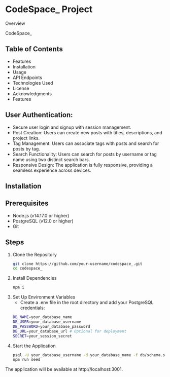 # CodeSpace_ Project

Overview

CodeSpace_ 

## Table of Contents

- Features
- Installation
- Usage
- API Endpoints
- Technologies Used
- License
- Acknowledgments
- Features

## User Authentication: 
- Secure user login and signup with session management.
- Post Creation: Users can create new posts with titles, descriptions, and project links.
- Tag Management: Users can associate tags with posts and search for posts by tag.
- Search Functionality: Users can search for posts by username or tag name using two distinct search bars.
- Responsive Design: The application is fully responsive, providing a seamless experience across devices.
## Installation

## Prerequisites
- Node.js (v14.17.0 or higher)
- PostgreSQL (v12.0 or higher)
- Git
## Steps
1. Clone the Repository
    ```bash 
    git clone https://github.com/your-username/codespace_.git
    cd codespace_
2. Install Dependencies
    ```bash
    npm i 
3. Set Up Environment Variables
    - Create a .env file in the root directory and add your PostgreSQL credentials:
    ```bash
    DB_NAME=your_database_name
    DB_USER=your_database_username
    DB_PASSWORD=your_database_password
    DB_URL=your_database_url # Optional for deployment
    SECRET=your_session_secret
4. Start the Application
    ```bash
    psql -U your_database_username -d your_database_name -f db/schema.sql
    npm run seed
The application will be available at http://localhost:3001.
